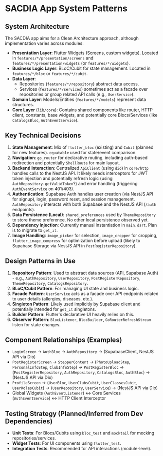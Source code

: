 # SACDIA App System Patterns

## System Architecture
The SACDIA app aims for a Clean Architecture approach, although implementation varies across modules:
- **Presentation Layer**: Flutter Widgets (Screens, custom widgets). Located in `features/*/presentation/screens` and `features/*/presentation/widgets` (or `features/*/widgets`).
- **Business Logic Layer**: BLoC/Cubit for state management. Located in `features/*/bloc` or `features/*/cubit`.
- **Data Layer**: 
    - Repositories (`features/*/repository`) abstract data access.
    - Services (`features/*/services`) sometimes act as a facade over repositories or group related API calls (e.g., `UserService`).
- **Domain Layer**: Models/Entities (`features/*/models`) represent data structures.
- **Core Layer** (`lib/core`): Contains shared components like router, HTTP client, constants, base widgets, and potentially core Blocs/Services (like `CatalogsBloc`, `AuthEventService`).

## Key Technical Decisions
1.  **State Management**: Mix of `flutter_bloc` (existing) and `Cubit` (planned for new features). `equatable` used for state/event comparison.
2.  **Navigation**: `go_router` for declarative routing, including auth-based redirection and potentially `ShellRoute` for main layout.
3.  **Backend Interaction**: Centralized `ApiClient` (using `dio`) in `core/http` handles calls to the NestJS API. It likely needs interceptors for JWT token injection and potentially refresh logic (using `AuthRepository.getValidToken`?) and error handling (triggering `AuthEventService` on 401/403).
4.  **Authentication**: Supabase Auth handles user creation (via NestJS API for signup), login, password reset, and session management. `AuthRepository` interacts with both Supabase and the NestJS API (`/auth` endpoints).
5.  **Data Persistence (Local)**: `shared_preferences` used by `ThemeRepository` to store theme preference. No other local persistence observed yet.
6.  **Dependency Injection**: Currently manual instantiation in `main.dart`. Plan is to migrate to `get_it`.
7.  **Image Handling**: `image_picker` for selection, `image_cropper` for cropping, `flutter_image_compress` for optimization before upload (likely to Supabase Storage via NestJS API in `PostRegisterRepository`).

## Design Patterns in Use
1.  **Repository Pattern**: Used to abstract data sources (API, Supabase Auth) - e.g., `AuthRepository`, `UserRepository`, `PostRegisterRepository`, `ThemeRepository`, `CatalogsRepository`.
2.  **BLoC/Cubit Pattern**: For managing UI state and business logic.
3.  **Facade Pattern**: `UserService` acts as a facade over API endpoints related to user details (allergies, diseases, etc.).
4.  **Singleton Pattern**: Likely used implicitly by Supabase client and potentially intended for `get_it` singletons.
5.  **Builder Pattern**: Flutter's declarative UI heavily relies on this.
6.  **Observer Pattern**: `BlocListener`, `BlocBuilder`, `GoRouterRefreshStream` listen for state changes.

## Component Relationships (Examples)
- `LoginScreen` -> `AuthBloc` -> `AuthRepository` -> (SupabaseClient, NestJS API via Dio)
- `PostRegisterScreen` -> `StepperContent` -> (`PhotoUploadStep`, `PersonalInfoStep`, `ClubInfoStep`) -> `PostRegisterBloc` -> (`PostRegisterRepository`, `AuthRepository`, `CatalogsBloc`, `AuthBloc`) -> (NestJS API via Dio)
- `ProfileScreen` -> (`UserBloc`, `UserClubsCubit`, `UserClassesCubit`, `UserRolesCubit`) -> (`UserRepository`, `UserService`) -> (NestJS API via Dio)
- Global Widgets (`AuthEventListener`) <-> Core Services (`AuthEventService`) <-> HTTP Client Interceptor

## Testing Strategy (Planned/Inferred from Dev Dependencies)
- **Unit Tests**: For Blocs/Cubits using `bloc_test` and `mocktail` for mocking repositories/services.
- **Widget Tests**: For UI components using `flutter_test`.
- **Integration Tests**: Recommended for API interactions (module-level). 
